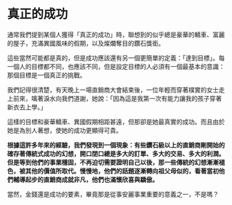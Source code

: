 # 真正的成功

通常我們提到某個人獲得「真正的成功」時，聯想到的似乎總是豪華的轎車、富麗的屋子，充滿異國風味的假期，以及燦爛奪目的鑽石獎銜。

這些當然可能都是真的，但是成功應該還有另一個更簡單的定義：「達到目標」。每一個人的目標都不同，也應該不同，但是設定目標的人必須有一個最基本的意識：那個目標是一個真正的挑戰。

我們記得很清楚，有天晚上一場直銷商大會結束後，一位年輕而穿著樸實的女士走上前來，噙著淚水向我們道謝，她說：「因為這是我第一次有能力讓我的孩子穿著新衣去上學。」

這樣的目標和豪華轎車、異國假期相距甚遠，但那卻是她最真實的成功。而且由於她是為別人著想，使她的成功更顯得可貴。

**根據這許多年來的經驗，我們發現到一個現象：有些鑽石級以上的直銷商剛開始的確存著傳統式成功的幻想，開口閉口總是多大的訂單、多大的交易、多大的利潤。但是等到他們的事業穩固，不再迫切需要證明自己以後，那一些傳統的幻想漸漸褪色，被其他的價值所取代。慢慢地，他們的話題逐漸轉向祖父母似的，看著當初他們輔導起步的直銷商成就非凡，他們也滿懷欣喜與驕傲。**

當然，金錢還是成功的要素，畢竟那是從事安麗事業重要的意義之一，不是嗎？

